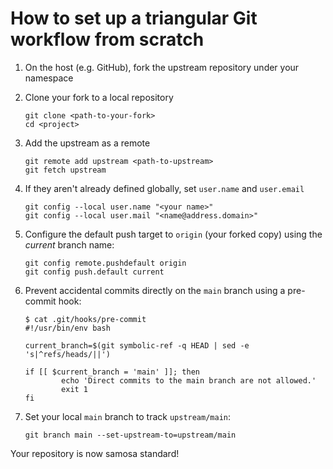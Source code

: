 <!--
# Copyright (c) 2018, Aaron Bull Schaefer <aaron@elasticdog.com>
# SPDX-License-Identifier: MIT
# Copyright 2022 David Seaward and contributors
# SPDX-License-Identifier: GPL-3.0-or-later
-->

# How to set up a triangular Git workflow from scratch

 1. On the host (e.g. GitHub), fork the upstream repository under your namespace

 2. Clone your fork to a local repository

    ```
    git clone <path-to-your-fork>
    cd <project>
    ```

 3. Add the upstream as a remote

    ```
    git remote add upstream <path-to-upstream>
    git fetch upstream
    ```

 4. If they aren't already defined globally, set `user.name` and `user.email`

    ```
    git config --local user.name "<your name>"
    git config --local user.mail "<name@address.domain>"
    ```

 5. Configure the default push target to `origin` (your forked copy) using
    the *current* branch name:

    ```
    git config remote.pushdefault origin
    git config push.default current
    ```

 6. Prevent accidental commits directly on the `main` branch using a pre-commit hook:

    ```
    $ cat .git/hooks/pre-commit
    #!/usr/bin/env bash
    
    current_branch=$(git symbolic-ref -q HEAD | sed -e 's|^refs/heads/||')
    
    if [[ $current_branch = 'main' ]]; then
            echo 'Direct commits to the main branch are not allowed.'
            exit 1
    fi
    ```

 7. Set your local `main` branch to track `upstream/main`:

    ```
    git branch main --set-upstream-to=upstream/main
    ```

Your repository is now samosa standard!
